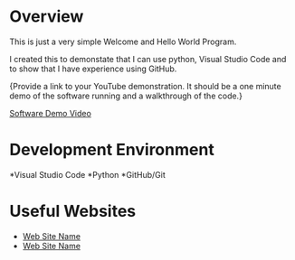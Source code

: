# Overview

This is just a very simple Welcome and Hello World Program.

I created this to demonstate that I can use python, Visual Studio Code and to show that I have experience using GitHub.

{Provide a link to your YouTube demonstration.  It should be a one minute demo of the software running and a walkthrough of the code.}

[Software Demo Video](http://youtube.link.goes.here)

# Development Environment

*Visual Studio Code
*Python
*GitHub/Git

# Useful Websites

* [Web Site Name](http://url.link.goes.here)
* [Web Site Name](http://url.link.goes.here)